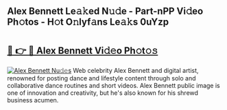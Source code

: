 ## Alex Bennett Le𝚊𝚔ed N𝚞𝚍e - Part-nPP Vi𝚍eo Ph𝚘tos - H𝚘t O𝚗lyf𝚊ns Le𝚊𝚔s 0uYzp

# <h2><a href="http://hf0o6wg.feru.top/?c=Alex+Bennett">🔗 👉 🔴 Alex Bennett Vi𝚍𝚎o Ph𝚘t𝚘𝚜</a></h2>

[![Alex Bennett Nu𝚍𝚎s](https://i.imgur.com/0TWrTi3.gif)](http://hf0o6wg.feru.top/?c=Alex+Bennett)
Web celebrity Alex Bennett and digital artist, renowned for posting dance and lifestyle content through solo and collaborative dance routines and short videos. Alex Bennett public image is one of innovation and creativity, but he's also known for his shrewd business acumen. 
